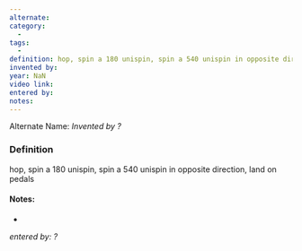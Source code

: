```yaml
---
alternate: 
category:
  - 
tags:
  - 
definition: hop, spin a 180 unispin, spin a 540 unispin in opposite direction, land on pedals
invented by: 
year: NaN
video link: 
entered by: 
notes: 
---
```

Alternate Name: 
*Invented by ?*

### Definition
hop, spin a 180 unispin, spin a 540 unispin in opposite direction, land on pedals


#### Notes:
- 
*entered by: ?*
